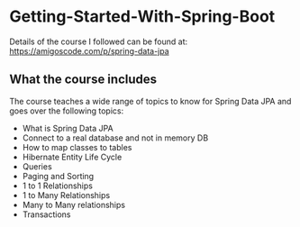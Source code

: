 # Getting-Started-With-Spring-Boot
Details of the course I followed can be found at: https://amigoscode.com/p/spring-data-jpa
<br>
## What the course includes
The course teaches a wide range of topics to know for Spring Data JPA and goes over the following topics:
- What is Spring Data JPA
- Connect to a real database and not in memory DB
- How to map classes to tables
- Hibernate Entity Life Cycle
- Queries
- Paging and Sorting
- 1 to 1 Relationships
- 1 to Many Relationships
- Many to Many relationships
- Transactions
<br>
<br>
